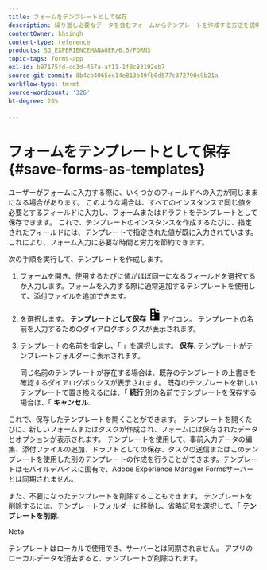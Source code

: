 ```yaml
---
title: フォームをテンプレートとして保存
description: 繰り返し必要なデータを含むフォームからテンプレートを作成する方法を説明します。
contentOwner: khsingh
content-type: reference
products: SG_EXPERIENCEMANAGER/6.5/FORMS
topic-tags: forms-app
exl-id: b97175fd-cc3d-457a-af11-1f8c83192eb7
source-git-commit: 8b4cb4065ec14e813b49fb0d577c372790c9b21a
workflow-type: tm+mt
source-wordcount: '326'
ht-degree: 26%

---
```


# フォームをテンプレートとして保存 {#save-forms-as-templates}

ユーザーがフォームに入力する際に、いくつかのフィールドへの入力が同じままになる場合があります。 このような場合は、すべてのインスタンスで同じ値を必要とするフィールドに入力し、フォームまたはドラフトをテンプレートとして保存できます。 これで、テンプレートのインスタンスを作成するたびに、指定されたフィールドには、テンプレートで指定された値が既に入力されています。 これにより、フォーム入力に必要な時間と労力を節約できます。

次の手順を実行して、テンプレートを作成します。

1. フォームを開き、使用するたびに値がほぼ同一になるフィールドを選択するか入力します。フォームを入力する際に通常追加するテンプレートを使用して、添付ファイルを追加できます。
1. を選択します。 **テンプレートとして保存** ![save_as_template](assets/save_as_template.png)アイコン。 テンプレートの名前を入力するためのダイアログボックスが表示されます。
1. テンプレートの名前を指定し、「 」を選択します。 **保存**. テンプレートがテンプレートフォルダーに表示されます。

   同じ名前のテンプレートが存在する場合は、既存のテンプレートの上書きを確認するダイアログボックスが表示されます。 既存のテンプレートを新しいテンプレートで置き換えるには、「 **続行** 別の名前でテンプレートを保存する場合は、「 **キャンセル**.

これで、保存したテンプレートを開くことができます。 テンプレートを開くたびに、新しいフォームまたはタスクが作成され、フォームには保存されたデータとオプションが表示されます。 テンプレートを使用して、事前入力データの編集、添付ファイルの追加、ドラフトとしての保存、タスクの送信またはこのテンプレートを使用した別のテンプレートの作成を行うことができます。テンプレートはモバイルデバイスに固有で、Adobe Experience Manager Formsサーバーとは同期されません。

また、不要になったテンプレートを削除することもできます。 テンプレートを削除するには、テンプレートフォルダーに移動し、省略記号を選択して、「 **テンプレートを削除**.

>[!NOTE]
>
>テンプレートはローカルで使用でき、サーバーとは同期されません。 アプリのローカルデータを消去すると、テンプレートが削除されます。
